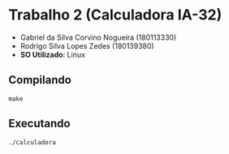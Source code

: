 # Trabalho 2 (Calculadora IA-32)

- Gabriel da Silva Corvino Nogueira (180113330)
- Rodrigo Silva Lopes Zedes (180139380)
- **SO Utilizado**: Linux

## Compilando

```
make
```


## Executando 

```
./calculadora
```
